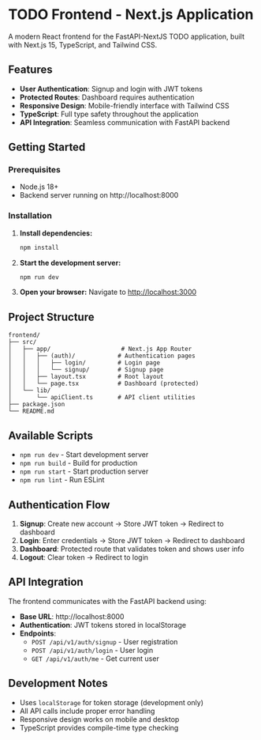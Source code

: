 # TODO Frontend - Next.js Application

A modern React frontend for the FastAPI-NextJS TODO application, built with Next.js 15, TypeScript, and Tailwind CSS.

## Features

- **User Authentication**: Signup and login with JWT tokens
- **Protected Routes**: Dashboard requires authentication
- **Responsive Design**: Mobile-friendly interface with Tailwind CSS
- **TypeScript**: Full type safety throughout the application
- **API Integration**: Seamless communication with FastAPI backend

## Getting Started

### Prerequisites

- Node.js 18+ 
- Backend server running on http://localhost:8000

### Installation

1. **Install dependencies:**
   ```bash
   npm install
   ```

2. **Start the development server:**
   ```bash
   npm run dev
   ```

3. **Open your browser:**
   Navigate to [http://localhost:3000](http://localhost:3000)

## Project Structure

```
frontend/
├── src/
│   ├── app/                    # Next.js App Router
│   │   ├── (auth)/            # Authentication pages
│   │   │   ├── login/         # Login page
│   │   │   └── signup/        # Signup page
│   │   ├── layout.tsx         # Root layout
│   │   └── page.tsx           # Dashboard (protected)
│   └── lib/
│       └── apiClient.ts       # API client utilities
├── package.json
└── README.md
```

## Available Scripts

- `npm run dev` - Start development server
- `npm run build` - Build for production
- `npm run start` - Start production server
- `npm run lint` - Run ESLint

## Authentication Flow

1. **Signup**: Create new account → Store JWT token → Redirect to dashboard
2. **Login**: Enter credentials → Store JWT token → Redirect to dashboard  
3. **Dashboard**: Protected route that validates token and shows user info
4. **Logout**: Clear token → Redirect to login

## API Integration

The frontend communicates with the FastAPI backend using:
- **Base URL**: http://localhost:8000
- **Authentication**: JWT tokens stored in localStorage
- **Endpoints**: 
  - `POST /api/v1/auth/signup` - User registration
  - `POST /api/v1/auth/login` - User login
  - `GET /api/v1/auth/me` - Get current user

## Development Notes

- Uses `localStorage` for token storage (development only)
- All API calls include proper error handling
- Responsive design works on mobile and desktop
- TypeScript provides compile-time type checking
